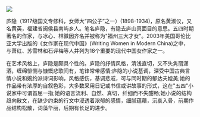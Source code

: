 ![](https://s2.loli.net/2022/08/12/xpQtBsAwgZ7KX1R.jpg)

庐隐（1917级国文专修科，女师大“四公子”之一）(1898-1934)，原名黄淑仪，又名黄英，福建省闽侯县南屿乡人。笔名庐隐，有隐去庐山真面目的意思。五四时期著名的作家，与冰心、林徽因齐名并被称为"福州三大才女"。2003年美国哥伦比亚大学出版的《女作家在现代中国》(Writing Women in Modern China)之中，与萧红、苏雪林和石评梅等人并列为18个重要的现代中国女作家之一。

在艺术风格上，庐隐是颇具个性的。庐隐的抒情风格，清浅直切，又不失隽丽潇洒，缠绵悱恻与慷慨悲歌间有，笔锋常带感情;庐隐的小说基调，深受中国古典言情小说和婉约派诗词影响，风格感伤，基调悲戚，可与同时期的郁达夫媲美;她的作品带有浓厚的自叙色彩，大多数采用日记或书信或讲故事的形式，这在"五四"小说家中可谓首屈一指;她的语言流利、自然、真切，纤细而不失酣畅;她小说的结构趋向散文，在缺少约束的行文中浸透着浓郁的感情，细腻蕴藉，沉哀入骨，前期作品结构松散，词藻华丽，后期有长足的进步。